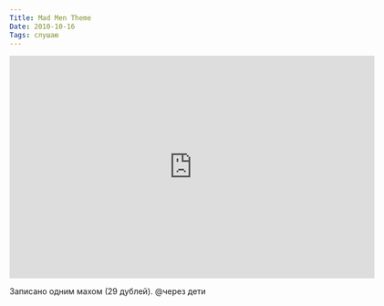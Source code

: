 ```yaml
---
Title: Mad Men Theme
Date: 2010-10-16
Tags: слушаю
---
```


<div class="text"><p><iframe title="YouTube video player" class="youtube-player" type="text/html" width="640" height="390" src="http://www.youtube.com/embed/OEj0z0maxzM" frameborder="0"></iframe></p>
<p>Записано одним махом (29 дублей). @через дети</p></div>
